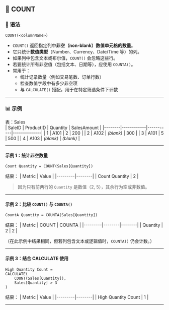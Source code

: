 ## 🧩 COUNT
### 📘 语法
```DAX
COUNT(<columnName>)
```
- `COUNT()` 返回指定列中**非空（non-blank）数值单元格的数量**。  
- 它只统计**数值类型**（Number、Currency、Date/Time 等）的列。  
- 如果列中包含文本或布尔值，`COUNT()` 会忽略这些行。  
- 若要统计所有非空值（包括文本、日期等），应使用 `COUNTA()`。  
- 常用于：
  - 统计记录数量（例如交易笔数、订单行数）  
  - 检查数值字段中有多少非空项  
  - 与 `CALCULATE()` 搭配，用于在特定筛选条件下计数  

---

### 📊 示例
表：Sales  
| SaleID | ProductID | Quantity | SalesAmount |
|--------|------------|-----------|--------------|
| 1 | A101 | 2 | 200 |
| 2 | A102 | *(blank)* | 300 |
| 3 | A101 | 5 | 500 |
| 4 | A103 | *(blank)* | *(blank)* |

---

#### 示例 1：统计非空数量
```DAX
Count Quantity = COUNT(Sales[Quantity])
```

结果：
| Metric | Value |
|---------|--------|
| Count Quantity | 2 |

> 因为只有前两行的 `Quantity` 是数值（2, 5），其余行为空或非数值。

---

#### 示例 2：比较 `COUNT()` 与 `COUNTA()`
```DAX
CountA Quantity = COUNTA(Sales[Quantity])
```

结果：
| Metric | COUNT | COUNTA |
|---------|--------|--------|
| Quantity | 2 | 2 |

（在此示例中结果相同，但若列包含文本或逻辑值时，`COUNTA()` 仍会计数。）

---

#### 示例 3：结合 CALCULATE 使用
```DAX
High Quantity Count =
CALCULATE(
    COUNT(Sales[Quantity]),
    Sales[Quantity] > 3
)
```

结果：
| Metric | Value |
|---------|--------|
| High Quantity Count | 1 |

---
